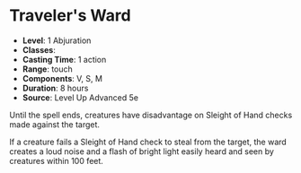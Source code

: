 # Traveler's Ward

- **Level**: 1 Abjuration
- **Classes**: 
- **Casting Time**: 1 action
- **Range**: touch
- **Components**: V, S, M
- **Duration**: 8 hours
- **Source**: Level Up Advanced 5e

Until the spell ends, creatures have disadvantage on Sleight of Hand checks made against the target.

If a creature fails a Sleight of Hand check to steal from the target, the ward creates a loud noise and a flash of bright light easily heard and seen by creatures within 100 feet.

